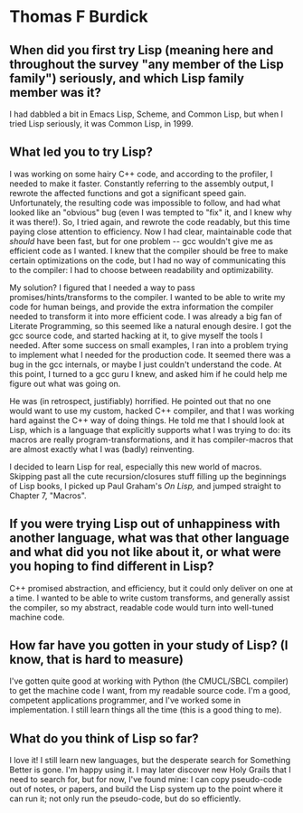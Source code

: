 # Thomas F Burdick

## When did you first try Lisp (meaning here and throughout the survey "any member of the Lisp family") seriously, and which Lisp family member was it?

I had dabbled a bit in Emacs Lisp, Scheme, and Common Lisp, but when I
tried Lisp seriously, it was Common Lisp, in 1999.

## What led you to try Lisp?

I was working on some hairy C++ code, and according to the profiler, I
needed to make it faster.  Constantly referring to the assembly
output, I rewrote the affected functions and got a significant speed
gain.  Unfortunately, the resulting code was impossible to follow, and
had what looked like an "obvious" bug (even I was tempted to "fix" it,
and I knew why it was there!).  So, I tried again, and rewrote the
code readably, but this time paying close attention to efficiency.
Now I had clear, maintainable code that *should* have been fast, but
for one problem -- gcc wouldn't give me as efficient code as I wanted.
I knew that the compiler should be free to make certain optimizations
on the code, but I had no way of communicating this to the compiler: I
had to choose between readability and optimizability.

My solution?  I figured that I needed a way to pass
promises/hints/transforms to the compiler.  I wanted to be able to
write my code for human beings, and provide the extra information the
compiler needed to transform it into more efficient code.  I was
already a big fan of Literate Programming, so this seemed like a
natural enough desire.  I got the gcc source code, and started hacking
at it, to give myself the tools I needed.  After some success on small
examples, I ran into a problem trying to implement what I needed for
the production code.  It seemed there was a bug in the gcc internals,
or maybe I just couldn't understand the code.  At this point, I turned
to a gcc guru I knew, and asked him if he could help me figure out
what was going on.

He was (in retrospect, justifiably) horrified.  He pointed out that no
one would want to use my custom, hacked C++ compiler, and that I was
working hard against the C++ way of doing things.  He told me that I
should look at Lisp, which is a language that explicitly supports what
I was trying to do: its macros are really program-transformations, and
it has compiler-macros that are almost exactly what I was (badly)
reinventing.

I decided to learn Lisp for real, especially this new world of macros.
Skipping past all the cute recursion/closures stuff filling up the
beginnings of Lisp books, I picked up Paul Graham's *On Lisp,* and
jumped straight to Chapter 7, "Macros".

## If you were trying Lisp out of unhappiness with another language, what was that other language and what did you not like about it, or what were you hoping to find different in Lisp?

C++ promised abstraction, and efficiency, but it could only deliver on
one at a time.  I wanted to be able to write custom transforms, and
generally assist the compiler, so my abstract, readable code would
turn into well-tuned machine code.

## How far have you gotten in your study of Lisp? (I know, that is hard to measure)

I've gotten quite good at working with Python (the CMUCL/SBCL
compiler) to get the machine code I want, from my readable source
code.  I'm a good, competent applications programmer, and I've worked
some in implementation.  I still learn things all the time (this is a
good thing to me).

## What do you think of Lisp so far?

I love it!  I still learn new languages, but the desperate search for
Something Better is gone.  I'm happy using it.  I may later discover
new Holy Grails that I need to search for, but for now, I've found
mine: I can copy pseudo-code out of notes, or papers, and build the
Lisp system up to the point where it can run it; not only run the
pseudo-code, but do so efficiently.

